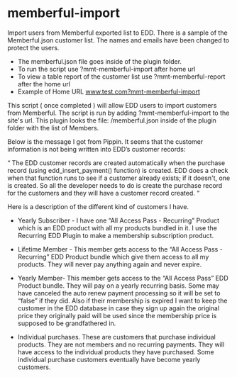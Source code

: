 # memberful-import
Import users from Memberful exported list to EDD.  There is a sample of the Memberful.json customer list.  The names and emails have been changed to protect the users.

- The memberful.json file goes inside of the plugin folder.
- To run the script use ?mmt-memberful-import after home url
- To view a table report of the customer list use  ?mmt-memberful-report after the home url
- Example of Home URL www.test.com?mmt-memberful-import

This script ( once completed ) will allow EDD users to import customers from Memberful.
The script is run by adding ?mmt-memberful-import to the site's url.
This plugin looks the file: /memberful.json inside of the plugin folder with the list of Members.

Below is the message I got from Pippin.  It seems that the customer information is not being written into EDD’s customer records:

“ The EDD customer records are created automatically when the purchase record (using edd_insert_payment() function) is created. EDD does a check when that function runs to see if a customer already exists; if it doesn't, one is created.
So all the developer needs to do is create the purchase record for the customers and they will have a customer record created. “

Here is a description of the different kind of customers I have.  

- Yearly Subscriber -  I have one “All Access Pass - Recurring” Product which is an EDD product with all my products bundled in it.  I use the Recurring EDD Plugin to make a membership subscription product.

- Lifetime Member - This member gets access to the “All Access Pass - Recurring” EDD Product bundle which give them access to all my products.  They will never pay anything again and never expire.

- Yearly Member- This member gets access to the “All Access Pass” EDD Product bundle.  They will pay on a yearly recurring basis.  Some may have canceled the auto renew payment processing so it will be set to “false” if they did. Also if their membership is expired I want to keep the customer in the EDD database in case they sign up again the original price they originally paid will be used since the membership price is supposed to be grandfathered in.

- Individual purchases.  These are customers that purchase individual products.  They are not members and no recurring payments.  They will have access to the individual products they have purchased. Some individual purchase customers eventually have become yearly customers.
